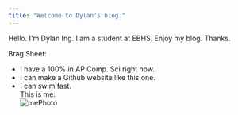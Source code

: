 ```yaml
---
title: "Welcome to Dylan's blog."
---
```


Hello. I'm Dylan Ing. I am a student at EBHS. Enjoy my blog. Thanks.  

Brag Sheet:  
- I have a 100% in AP Comp. Sci right now.  
- I can make a Github website like this one.  
- I can swim fast.  
This is me:  
![mePhoto](https://user-images.githubusercontent.com/83851637/172258077-11df652b-ac1a-4f3d-802e-fe3ee35333ab.png)
